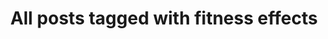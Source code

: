 ---
layout: tag
title: "All posts tagged with fitness effects"
permalink: /weblog/tags/fitness-effects/
taxonomy: fitness effects
---